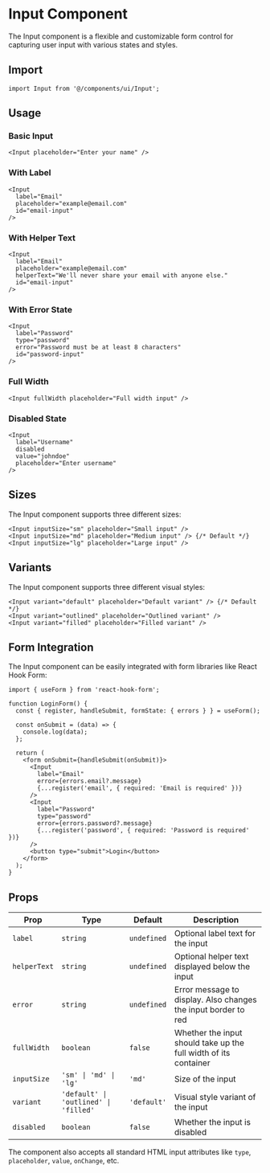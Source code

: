# Input Component

The Input component is a flexible and customizable form control for capturing user input with various states and styles.

## Import

```tsx
import Input from '@/components/ui/Input';
```

## Usage

### Basic Input

```tsx
<Input placeholder="Enter your name" />
```

### With Label

```tsx
<Input 
  label="Email" 
  placeholder="example@email.com" 
  id="email-input"
/>
```

### With Helper Text

```tsx
<Input 
  label="Email" 
  placeholder="example@email.com" 
  helperText="We'll never share your email with anyone else." 
  id="email-input"
/>
```

### With Error State

```tsx
<Input 
  label="Password" 
  type="password" 
  error="Password must be at least 8 characters" 
  id="password-input"
/>
```

### Full Width

```tsx
<Input fullWidth placeholder="Full width input" />
```

### Disabled State

```tsx
<Input 
  label="Username" 
  disabled 
  value="johndoe" 
  placeholder="Enter username" 
/>
```

## Sizes

The Input component supports three different sizes:

```tsx
<Input inputSize="sm" placeholder="Small input" />
<Input inputSize="md" placeholder="Medium input" /> {/* Default */}
<Input inputSize="lg" placeholder="Large input" />
```

## Variants

The Input component supports three different visual styles:

```tsx
<Input variant="default" placeholder="Default variant" /> {/* Default */}
<Input variant="outlined" placeholder="Outlined variant" />
<Input variant="filled" placeholder="Filled variant" />
```

## Form Integration

The Input component can be easily integrated with form libraries like React Hook Form:

```tsx
import { useForm } from 'react-hook-form';

function LoginForm() {
  const { register, handleSubmit, formState: { errors } } = useForm();
  
  const onSubmit = (data) => {
    console.log(data);
  };
  
  return (
    <form onSubmit={handleSubmit(onSubmit)}>
      <Input
        label="Email"
        error={errors.email?.message}
        {...register('email', { required: 'Email is required' })}
      />
      <Input
        label="Password"
        type="password"
        error={errors.password?.message}
        {...register('password', { required: 'Password is required' })}
      />
      <button type="submit">Login</button>
    </form>
  );
}
```

## Props

| Prop | Type | Default | Description |
|------|------|---------|-------------|
| `label` | `string` | `undefined` | Optional label text for the input |
| `helperText` | `string` | `undefined` | Optional helper text displayed below the input |
| `error` | `string` | `undefined` | Error message to display. Also changes the input border to red |
| `fullWidth` | `boolean` | `false` | Whether the input should take up the full width of its container |
| `inputSize` | `'sm' \| 'md' \| 'lg'` | `'md'` | Size of the input |
| `variant` | `'default' \| 'outlined' \| 'filled'` | `'default'` | Visual style variant of the input |
| `disabled` | `boolean` | `false` | Whether the input is disabled |

The component also accepts all standard HTML input attributes like `type`, `placeholder`, `value`, `onChange`, etc.
